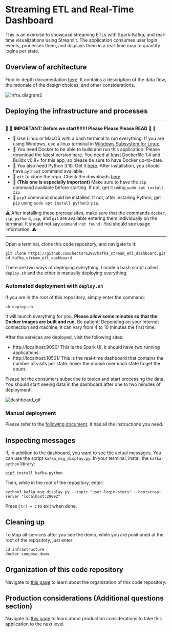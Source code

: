 # Streaming ETL and Real-Time Dashboard

This is an exercise to showcase streaming ETLs with Spark-Kafka, and real-time visualizations using Streamlit.
The application consumes user login events, processes them, and displays them in a real-time map to quantify logins per state.

## Overview of architecture
Find in-depth documentation [here](https://github.com/hector6298/kafka_stream_etl_dashboard/blob/main/docs/architecture_overview.md). It contains a description of the data flow, the rationale of the design choices, and other considerations.

![infra_diagram2](https://github.com/user-attachments/assets/a3739461-920f-4730-b847-6c784ff223d9)

## Deploying the infrastructure and processes
--- 
:rotating_light: :rotating_light: **IMPORTANT: Before we start!!!!!!! Please Please Please READ** :rotating_light: :rotating_light:
- :rotating_light: Use Linux or MacOS with a bash terminal to run everything. If you are using Windows, use a linux terminal in [Windows Subsystem for Linux](https://learn.microsoft.com/en-us/windows/wsl/install).
- :rotating_light: You need Docker to be able to build and run this application. Please download the latest version [here](https://docs.docker.com/get-started/get-docker/). You need at least Dockerfile 1.4 and Buildx v0.8+ for this app, so please be sure to have Docker up-to-date.
- :rotating_light: You also need Python 3.10. Get it [here](https://www.python.org/downloads/release/python-3100/). After installation, you should have `python3` command available.
- :rotating_light: `git` to clone the repo. Check the downloads [here](https://git-scm.com/downloads).
- :rotating_light: **(This one is especially important)** Make sure to have the `zip` command available before starting. If not, get it using `sudo apt install zip`
- :rotating_light: `pip3` command should be installed. If not, after installing Python, get `pip` using `sudo apt install python3-pip`.

:warning: After installing these prerequisites, make sure that the commands `docker`, `zip`, `python3`, `pip`, and `git` are available entering them individually on the terminal. It should not say `command not found.` You should see usage information. :warning:

---
Open a terminal, clone this code repository, and navigate to it:

```
git clone https://github.com/hector6298/kafka_stream_etl_dashboard.git
cd kafka_stream_etl_dashboard
```

There are two ways of deploying everything. I made a bash script called `deploy.sh` and the other is manually deploying everything.


### Automated deployment with `deploy.sh`

If you are in the root of this repository, simply enter the command:

```
sh deploy.sh
```

It will launch everything for you. **Please allow some minutes so that the Docker images are built and run**. Be patient!
Depending on your internet connection and machine, it can vary from 4 to 10 minutes the first time.

After the services are deployed, visit the following sites:

- http://localhost:9090/ This is the Spark UI, it should have two running applications.
- http://localhost:10501/ This is the real-time dashboard that contains the number of visits per state. hover the mouse over each state to get the count.


Please let the consumers subscribe to topics and start processing the data. You should start seeing data in the dashboard after one to two minutes of deployment!

![dashboard_gif](https://github.com/user-attachments/assets/571b039d-e7a0-4742-b32e-4681c31b1d7e)


### Manual deployment

Please refer to the [following document](https://github.com/hector6298/kafka_stream_etl_dashboard/blob/main/docs/manual_deployment.md). It has all the instructions you need.


## Inspecting messages
If, in addition to the dashboard, you want to see the actual messages. You can use the script `kafka_msg_display.py`.
In your terminal, install the `kafka-python` library:

```
pip3 install kafka-python
```

Then, while in the root of the repository, enter:

```
python3 kafka_msg_display.py --topic "user-login-stats" --bootstrap-server "localhost:29092"
```

Press `Ctrl + C` to exit when done.

## Cleaning up
To stop all services after you see the demo, while you are positioned at the root of the repository, just enter:

```
cd infrastructure
docker compose down
```


## Organization of this code repository

Navigate to [this page](https://github.com/hector6298/kafka_stream_etl_dashboard/blob/main/docs/code_organization.md) to learn about the organization of this code repository.

## Production considerations (Additional questions section)

Navigate to [this page](https://github.com/hector6298/kafka_stream_etl_dashboard/blob/main/docs/additional_questions.md) to learn about production considerations to take this application to the next level.



